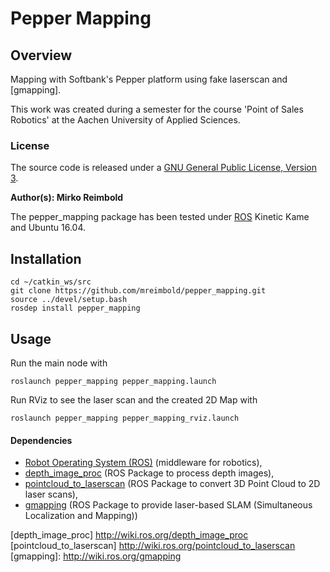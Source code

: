 # Pepper Mapping

## Overview

Mapping with Softbank's Pepper platform using fake laserscan and [gmapping].

This work was created during a semester for the course 'Point of Sales Robotics' at the Aachen University of Applied Sciences.

### License

The source code is released under a [GNU General Public License, Version 3](pepper_mapping/LICENSE).

**Author(s): Mirko Reimbold**

The pepper_mapping package has been tested under [ROS] Kinetic Kame and Ubuntu 16.04.

## Installation

	cd ~/catkin_ws/src
	git clone https://github.com/mreimbold/pepper_mapping.git
	source ../devel/setup.bash
	rosdep install pepper_mapping

## Usage

Run the main node with

	roslaunch pepper_mapping pepper_mapping.launch

Run RViz to see the laser scan and the created 2D Map with

	roslaunch pepper_mapping pepper_mapping_rviz.launch

#### Dependencies
- [Robot Operating System (ROS)](http://wiki.ros.org) (middleware for robotics),
- [depth_image_proc](http://wiki.ros.org/depth_image_proc) (ROS Package to process depth images),
- [pointcloud_to_laserscan](http://wiki.ros.org/pointcloud_to_laserscan) (ROS Package to convert 3D Point Cloud to 2D laser scans),
- [gmapping](http://wiki.ros.org/gmapping) (ROS Package to provide laser-based SLAM (Simultaneous Localization and Mapping))

[ROS]: http://www.ros.org
[depth_image_proc] http://wiki.ros.org/depth_image_proc
[pointcloud_to_laserscan] http://wiki.ros.org/pointcloud_to_laserscan 
[gmapping]: http://wiki.ros.org/gmapping

